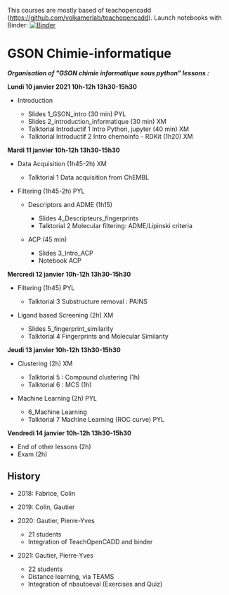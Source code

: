 This courses are mostly based of teachopencadd (https://github.com/volkamerlab/teachopencadd).
Launch notebooks with Binder: [![Binder](https://mybinder.org/badge_logo.svg)](https://mybinder.org/v2/gh/ICOA-SBC/GSON-cheminformatics/HEAD)

GSON Chimie-informatique
========================
___Organisation of "GSON chimie informatique sous python" lessons :___

**Lundi 10 janvier 2021 10h-12h 13h30-15h30**

- Introduction

  - Slides 1_GSON_intro (30 min) PYL
  - Slides 2_introduction_informatique (30 min) XM
  - Talktorial Introductif 1 Intro Python, jupyter (40 min)  XM
  - Talktorial Introductif 2 Intro chemoinfo - RDKit (1h20) XM

**Mardi 11 janvier 10h-12h 13h30-15h30**

- Data Acquisition (1h45-2h) XM

  - Talktorial 1 Data acquisition from ChEMBL

- Filtering (1h45-2h) PYL

  - Descriptors and ADME (1h15)

    - Slides 4_Descripteurs_fingerprints
    - Talktorial 2 Molecular filtering: ADME/Lipinski criteria

  - ACP (45 min)

      - Slides 3_Intro_ACP
      - Notebook ACP

**Mercredi 12 janvier 10h-12h 13h30-15h30**

- Filtering  (1h45) PYL

  - Talktorial 3 Substructure removal : PAINS

- Ligand based Screening (2h) XM

  - Slides 5_fingerprint_similarity
  - Talktorial 4 Fingerprints and Molecular Similarity



**Jeudi 13 janvier 10h-12h 13h30-15h30**

- Clustering (2h) XM

  - Talktorial 5 : Compound clustering (1h)
  - Talktorial 6 : MCS (1h)

- Machine Learning (2h) PYL

  - 6_Machine Learning
  - Talktorial 7 Machine Learning (ROC curve) PYL


**Vendredi 14 janvier 10h-12h 13h30-15h30**

- End of other lessons (2h)
- Exam (2h)

## History

- 2018: Fabrice, Colin

- 2019: Colin, Gautier

- 2020: Gautier, Pierre-Yves

    - 21 students
    - Integration of TeachOpenCADD and binder

- 2021: Gautier, Pierre-Yves

    - 22 students
    - Distance learning, via TEAMS
    - Integration of nbautoeval (Exercises and Quiz)
